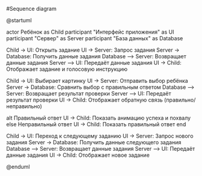#Sequence diagram

@startuml

actor Ребёнок as Child
participant "Интерфейс приложения" as UI
participant "Сервер" as Server
participant "База данных" as Database

Child -> UI: Открыть задание
UI -> Server: Запрос задания
Server -> Database: Получить данные задания
Database --> Server: Возвращает данные задания
Server --> UI: Передаёт данные задания
UI -> Child: Отображает задание и голосовую инструкцию

Child -> UI: Выбирает картинку
UI -> Server: Отправить выбор ребёнка
Server -> Database: Сравнить выбор с правильным ответом
Database --> Server: Возвращает результат проверки
Server --> UI: Передаёт результат проверки
UI -> Child: Отображает обратную связь (правильно/неправильно)

alt Правильный ответ
    UI -> Child: Показать анимацию успеха и похвалу
else Неправильный ответ
    UI -> Child: Показать правильный ответ
end

Child -> UI: Переход к следующему заданию
UI -> Server: Запрос нового задания
Server -> Database: Получить данные следующего задания
Database --> Server: Возвращает данные задания
Server --> UI: Передаёт данные задания
UI -> Child: Отображает новое задание

@enduml

